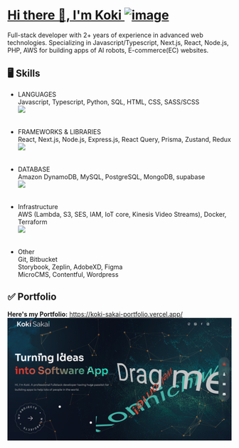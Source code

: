 ### 

# [Hi there 👋, I'm Koki ![image](https://img.shields.io/badge/LinkedIn-0077B5?style=for-the-badge&logo=linkedin&logoColor=white)](https://www.linkedin.com/in/kokisakai/)

Full-stack developer with 2+ years of experience in advanced web technologies. Specializing in Javascript/Typescript, Next.js, React, Node.js, PHP, AWS for building apps of AI robots, E-commerce(EC) websites. 


## 🖥 Skills
- LANGUAGES    
Javascript, Typescript, Python, SQL, HTML, CSS, SASS/SCSS    
<img src="https://skillicons.dev/icons?i=js,typescript,python,html,css,scss" /> <br /><br />

- FRAMEWORKS & LIBRARIES    
React, Next.js, Node.js, Express.js, React Query, Prisma, Zustand, Redux    
<img src="https://skillicons.dev/icons?i=react,next,nodejs,express,prisma,redux" /> <br /><br />

- DATABASE      
Amazon DynamoDB, MySQL, PostgreSQL, MongoDB, supabase    
<img src="https://skillicons.dev/icons?i=dynamodb,mysql,postgres,mongodb,supabase" /> <br /><br />

- Infrastructure    
AWS (Lambda, S3, SES, IAM, IoT core, Kinesis Video Streams), Docker, Terraform    
<img src="https://skillicons.dev/icons?i=aws,docker,terraform" /> <br /><br />

- Other    
Git, Bitbucket    
Storybook, Zeplin, AdobeXD, Figma    
MicroCMS, Contentful, Wordpress    






## ✅ Portfolio

**Here's my Portfolio:** https://koki-sakai-portfolio.vercel.app/
[![portfolio](https://github.com/likuor/portfolio-v1.1/blob/main/public/images/works/portfoliov2.png)]([https://koki-sakai-portfolio.vercel.app/](https://koki-sakai-portfolio.vercel.app/))
